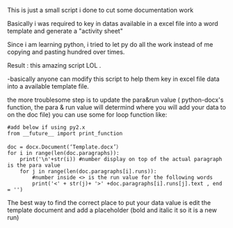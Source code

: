 This is just a small script i done to cut some documentation work 

Basically i was required to key in datas available in a excel file into a word template and generate a "activity sheet"

Since i am learning python, i tried to let py do all the work instead of me copying and pasting hundred over times. 

Result : 
  this amazing script LOL . 
 
 -basically anyone can modify this script to help them key in excel file data into a available template file. 
 
 the more troublesome step is to update the para&run value ( python-docx's function, the para & run value will determind where you will add your data to on the doc file) 
 you can use some for loop function like:
 
	#add below if using py2.x
	from __future__ import print_function

	doc = docx.Document(‘Template.docx’）
	for i in range(len(doc.paragraphs)):
  		print('\n'+str(i)) #number display on top of the actual paragraph is the para value
		for j in range(len(doc.paragraphs[i].runs)):
			#number inside <> is the run value for the following words
			print('<' + str(j)+ '>' +doc.paragraphs[i].runs[j].text , end = '')


The best way to find the correct place to put your data value is edit the template document and add a placeholder (bold and italic it so it is a new run)

